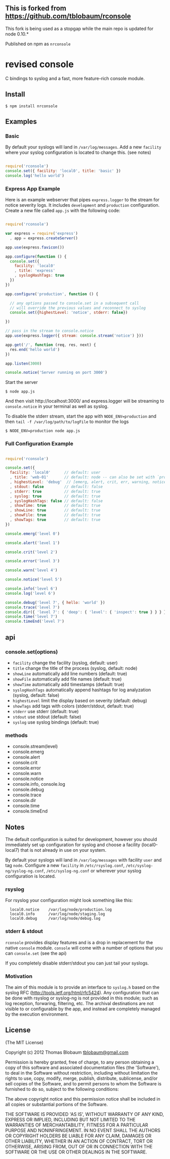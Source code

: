 ## This is forked from https://github.com/tblobaum/rconsole
This fork is being used as a stopgap while the main repo is updated for node 0.10.*

Published on npm as `nrconsole`


# revised console

C bindings to syslog and a fast, more feature-rich console module.

## Install

    $ npm install nrconsole

## Examples

### Basic

By default your syslogs will land in `/var/log/messages`. Add a new `facility` where your syslog configuration is located to change this. (see notes)

```js

require('rconsole')
console.set({ facility: 'local0', title: 'basic' })
console.log('hello world')
```

### Express App Example

Here is an example webserver that pipes `express.logger` to the stream for notice severity logs. It includes `development` and `production` configuration. Create a new file called `app.js` with the following code:

```js

require('rconsole')

var express = require('express')
  , app = express.createServer()

app.use(express.favicon())

app.configure(function () {
  console.set({
    facility: 'local0'
    , title: 'express'
    , syslogHashTags: true
  })
})

app.configure('production', function () {

  // any options passed to console.set in a subsequent call
  // will override the previous values and reconnect to syslog
  console.set({highestLevel: 'notice', stderr: false})

})

// pass in the stream to console.notice
app.use(express.logger({ stream: console.stream('notice') })) 

app.get('/', function (req, res, next) {
  res.end('hello world')
})

app.listen(3000)

console.notice('Server running on port 3000')

```
Start the server

    $ node app.js

And then visit http://localhost:3000/ and express.logger will be streaming to `console.notice` in your terminal as well as syslog.

To disable the stderr stream, start the app with `NODE_ENV=production` and then `tail -f /var/log/path/to/logFile` to monitor the logs

    $ NODE_ENV=production node app.js

### Full Configuration Example

```js

require('rconsole')

console.set({
  facility: 'local0'      // default: user
  , title: 'web-01'       // default: node -- can also be set with `process.title`
  , highestLevel: 'debug'  // [emerg, alert, crit, err, warning, notice, info, debug]
  , stdout: false         // default: false
  , stderr: true          // default: true
  , syslog: true          // default: true
  , syslogHashTags: false // default: false
  , showTime: true        // default: true 
  , showLine: true        // default: true
  , showFile: true        // default: true
  , showTags: true        // default: true
})

console.emerg('level 0')

console.alert('level 1')

console.crit('level 2')

console.error('level 3')

console.warn('level 4')

console.notice('level 5')

console.info('level 6')
console.log('level 6')

console.debug('level 7', { hello: 'world' })
console.trace('level 7')
console.dir({ 'level 7': { 'deep': { 'level': { 'inspect': true } } } }, true, 5)
console.time('level 7')
console.timeEnd('level 7')

```

## api

### console.set(options)
* `facility` change the facility (syslog, default: user)
* `title` change the title of the process (syslog, default: node)
* `showLine` automatically add line numbers (default: true)
* `showFile` automatically add file names (default: true)
* `showTime` automatically add timestamps (default: true)
* `syslogHashTags` automatically append hashtags for log analyzation (syslog, default: false)
* `highestLevel` limit the display based on severity (default: debug)
* `showTags` add tags with colors (stderr/stdout, default: true)
* `stderr` use stderr (default: true) 
* `stdout` use stdout (default: false)
* `syslog` use syslog bindings (default: true)

### methods
* console.stream(level)
* console.emerg
* console.alert
* console.crit
* console.error
* console.warn
* console.notice
* console.info, console.log
* console.debug
* console.trace
* console.dir
* console.time
* console.timeEnd

## Notes

The default configuration is suited for development, however you should immediately set up configuration for syslog and choose a facility (local0-local7) that is not already in use on your system.

By default your syslogs will land in `/var/log/messages` with facility `user` and tag `node`. Configure a new `facility` in `/etc/rsyslog.conf`, `/etc/syslog-ng/syslog-ng.conf`, `/etc/syslog-ng.conf` or wherever your syslog configuration is located.

### rsyslog

For rsyslog your configuration might look something like this:

```
  local0.notice    /var/log/node/production.log
  local0.info      /var/log/node/staging.log
  local0.debug     /var/log/node/debug.log
```

### stderr & stdout
`rconsole` provides display features and is a drop in replacement for the native `console` module. `console` will come with a number of options that you can `console.set` (see the api)

If you completely disable stderr/stdout you can just tail your syslogs.

### Motivation

The aim of this module is to provide an interface to `syslog.h` based on the syslog RFC (http://tools.ietf.org/html/rfc5424). Any configuration that can be done with rsyslog or syslog-ng is not provided in this module; such as log reception, forwaring, filtering, etc. The archival destinations are not visible to or configurable by the app, and instead are completely managed by the execution environment.

## License

(The MIT License)

Copyright (c) 2012 Thomas Blobaum <tblobaum@gmail.com>

Permission is hereby granted, free of charge, to any person obtaining
a copy of this software and associated documentation files (the
'Software'), to deal in the Software without restriction, including
without limitation the rights to use, copy, modify, merge, publish,
distribute, sublicense, and/or sell copies of the Software, and to
permit persons to whom the Software is furnished to do so, subject to
the following conditions:

The above copyright notice and this permission notice shall be
included in all copies or substantial portions of the Software.

THE SOFTWARE IS PROVIDED 'AS IS', WITHOUT WARRANTY OF ANY KIND,
EXPRESS OR IMPLIED, INCLUDING BUT NOT LIMITED TO THE WARRANTIES OF
MERCHANTABILITY, FITNESS FOR A PARTICULAR PURPOSE AND NONINFRINGEMENT.
IN NO EVENT SHALL THE AUTHORS OR COPYRIGHT HOLDERS BE LIABLE FOR ANY
CLAIM, DAMAGES OR OTHER LIABILITY, WHETHER IN AN ACTION OF CONTRACT,
TORT OR OTHERWISE, ARISING FROM, OUT OF OR IN CONNECTION WITH THE
SOFTWARE OR THE USE OR OTHER DEALINGS IN THE SOFTWARE.
